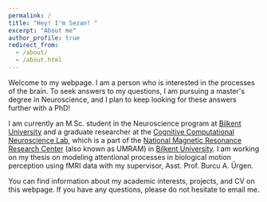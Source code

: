 ```yaml
---
permalink: /
title: "Hey! I'm Sezan! "
excerpt: "About me"
author_profile: true
redirect_from: 
  - /about/
  - /about.html
---
```


Welcome to my webpage. I am a person who is interested in the processes of the brain. To seek answers to my questions, I am pursuing a master's degree in Neuroscience, and I plan to keep looking for these answers further with a PhD!

I am currently an M.Sc. student in the Neuroscience program at [Bilkent University](https://w3.bilkent.edu.tr/bilkent/) and a graduate researcher at the [Cognitive Computational Neuroscience Lab](http://web3.bilkent.edu.tr/ccn/), which is a part of the [National Magnetic Resonance Research Center](https://umram.bilkent.edu.tr) (also known as UMRAM) in [Bilkent University](https://w3.bilkent.edu.tr/bilkent/). I am working on my thesis on modeling attentional processes in biological motion perception using fMRI data with my supervisor, Asst. Prof. Burcu A. Ürgen.

You can find information about my academic interests, projects, and CV on this webpage. If you have any questions, please do not hesitate to email me.
